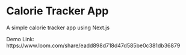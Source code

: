 <h1>Calorie Tracker App</h1>
<p>A simple calorie tracker app using Next.js</p>

<p>Demo Link: <a>https://www.loom.com/share/eadd898d718d47d585be0c381db36879</a></p>